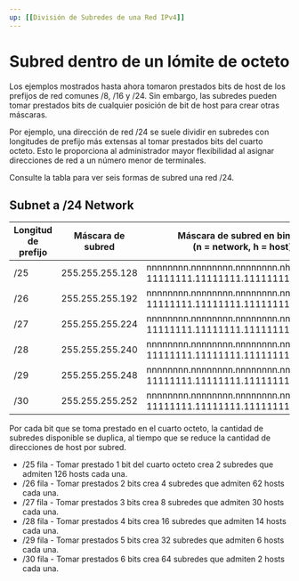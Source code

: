 ```yaml
---
up: [[División de Subredes de una Red IPv4]]
---
```

# Subred dentro de un lómite de octeto

Los ejemplos mostrados hasta ahora tomaron prestados bits de host de los prefijos de red comunes /8, /16 y /24. Sin embargo, las subredes pueden tomar prestados bits de cualquier posición de bit de host para crear otras máscaras.

Por ejemplo, una dirección de red /24 se suele dividir en subredes con longitudes de prefijo más extensas al tomar prestados bits del cuarto octeto. Esto le proporciona al administrador mayor flexibilidad al asignar direcciones de red a un número menor de terminales.

Consulte la tabla para ver seis formas de subred una red /24.

## Subnet a /24 Network
| Longitud de prefijo | Máscara de subred | Máscara de subred en binario</br>(n = network, h = host)                    | # de subredes | # de hosts |
| ------------------- | ----------------- | --------------------------------------------------------------------------- | ------------- | ---------- |
| /25                 | 255.255.255.128   | nnnnnnnn.nnnnnnnn.nnnnnnnn.nhhhhhhh</br>11111111.11111111.11111111.10000000 | 2             | 126        |
| /26                 | 255.255.255.192   | nnnnnnnn.nnnnnnnn.nnnnnnnn.nnhhhhhh</br>11111111.11111111.11111111.11000000 | 4             | 62         |
| /27                 | 255.255.255.224   | nnnnnnnn.nnnnnnnn.nnnnnnnn.nnnhhhhh</br>11111111.11111111.11111111.11100000 | 8             | 30         |
| /28                 | 255.255.255.240   | nnnnnnnn.nnnnnnnn.nnnnnnnn.nnnnhhhh</br>11111111.11111111.11111111.11110000 | 16            | 14         |
| /29                 | 255.255.255.248   | nnnnnnnn.nnnnnnnn.nnnnnnnn.nnnnnhhh</br>11111111.11111111.11111111.11111000 | 32            | 6          |
| /30                 | 255.255.255.252   | nnnnnnnn.nnnnnnnn.nnnnnnnn.nnnnnnhh</br>11111111.11111111.11111111.11111100 | 64            | 2          |

Por cada bit que se toma prestado en el cuarto octeto, la cantidad de subredes disponible se duplica, al tiempo que se reduce la cantidad de direcciones de host por subred.

- /25 fila - Tomar prestado 1 bit del cuarto octeto crea 2 subredes que admiten 126 hosts cada una.
- /26 fila - Tomar prestados 2 bits crea 4 subredes que admiten 62 hosts cada una.
- /27 fila - Tomar prestados 3 bits crea 8 subredes que admiten 30 hosts cada una.
- /28 fila - Tomar prestados 4 bits crea 16 subredes que admiten 14 hosts cada una.
- /29 fila - Tomar prestados 5 bits crea 32 subredes que admiten 6 hosts cada una.
- /30 fila - Tomar prestados 6 bits crea 64 subredes que admiten 2 hosts cada una.
